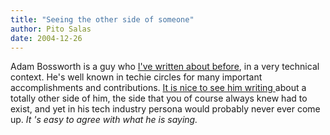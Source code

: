 ```yaml
---
title: "Seeing the other side of someone"
author: Pito Salas
date: 2004-12-26
---
```




Adam Bossworth is a guy who [I've written about
before](</weblogs/archives/000522.html>), in a very technical context. He's
well known in techie circles for many important accomplishments and
contributions. [It is nice to see him writing
](<http://www.adambosworth.net/archives/000036.html>)about a totally other
side of him, the side that you of course always knew had to exist, and yet in
his tech industry persona would probably never ever come up. _It 's easy to
agree with what he is saying._


